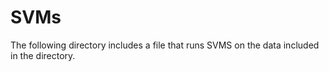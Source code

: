 # SVMs
The following directory includes a file that runs SVMS on the data included in the directory. 
